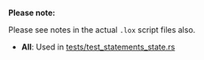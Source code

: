 <!--
Date Created: 17/07/2025.
-->

**Please note:**

Please see notes in the actual `.lox` script files also.

- **All**: Used in [tests/test_statements_state.rs](https://github.com/behai-nguyen/rlox/blob/main/tests/test_statements_state.rs)